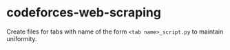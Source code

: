 # codeforces-web-scraping

Create files for tabs with name of the form ``<tab name>_script.py`` to maintain uniformity.
